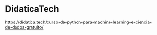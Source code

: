 # DidaticaTech
https://didatica.tech/curso-de-python-para-machine-learning-e-ciencia-de-dados-gratuito/
